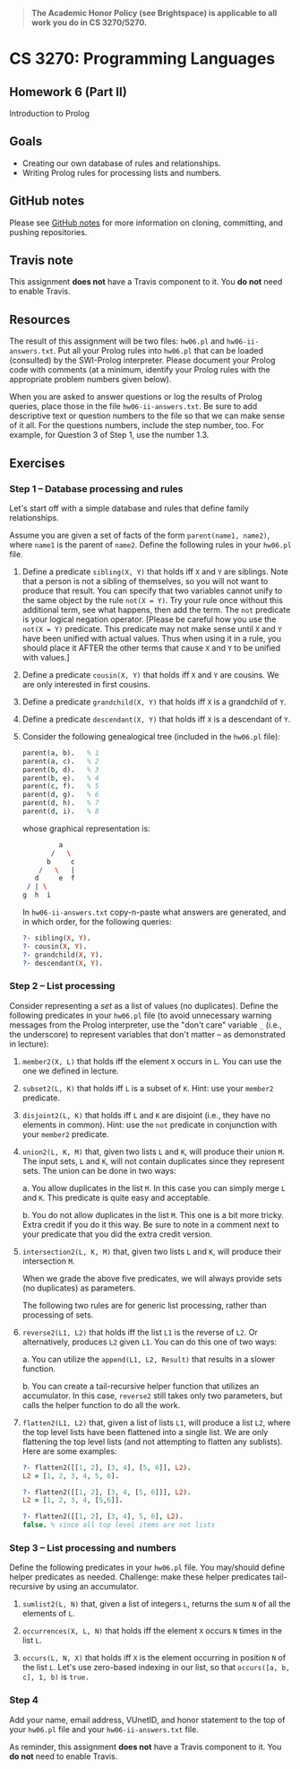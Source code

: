 > **The Academic Honor Policy (see Brightspace) is applicable to all work you do in CS 3270/5270.**

# CS 3270: Programming Languages
## Homework 6 (Part II)

Introduction to Prolog

## Goals

* Creating our own database of rules and relationships.
* Writing Prolog rules for processing lists and numbers.

## GitHub notes

Please see [GitHub notes](github_notes.md) for more information on cloning, committing, and pushing repositories.

## Travis note

This assignment **does not** have a Travis component to it. You **do not** need to enable Travis.

## Resources

The result of this assignment will be two files: `hw06.pl` and `hw06-ii-answers.txt`. Put all your Prolog rules into `hw06.pl` that can be loaded (consulted) by the SWI-Prolog interpreter. Please document your Prolog code with comments (at a minimum, identify your Prolog rules with the appropriate problem numbers given below).

When you are asked to answer questions or log the results of Prolog queries, place those in the file `hw06-ii-answers.txt`. Be sure to add descriptive text or question numbers to the file so that we can make sense of it all. For the questions numbers, include the step number, too. For example, for Question 3 of Step 1, use the number 1.3.

## Exercises

### Step 1 – Database processing and rules

Let's start off with a simple database and rules that define family relationships.

Assume you are given a set of facts of the form `parent(name1, name2)`, where `name1` is the parent of `name2`. Define the following rules in your `hw06.pl` file.

1. Define a predicate `sibling(X, Y)` that holds iff `X` and `Y` are siblings. Note that a person is not a sibling of themselves, so you will not want to produce that result. You can specify that two variables cannot unify to the same object by the rule `not(X = Y)`. Try your rule once without this additional term, see what happens, then add the term. The `not` predicate is your logical negation operator. [Please be careful how you use the `not(X = Y)` predicate. This predicate may not make sense until `X` and `Y` have been unified with actual values. Thus when using it in a rule, you should place it AFTER the other terms that cause `X` and `Y` to be unified with values.]

2. Define a predicate `cousin(X, Y)` that holds iff `X` and `Y` are cousins. We are only interested in first cousins.

3. Define a predicate `grandchild(X, Y)` that holds iff `X` is a grandchild of `Y`.

4. Define a predicate `descendant(X, Y)` that holds iff `X` is a descendant of `Y`.

5. Consider the following genealogical tree (included in the `hw06.pl` file):

   ```Prolog
   parent(a, b).   % 1
   parent(a, c).   % 2
   parent(b, d).   % 3
   parent(b, e).   % 4
   parent(c, f).   % 5
   parent(d, g).   % 6
   parent(d, h).   % 7
   parent(d, i).   % 8
   ```

   whose graphical representation is:

   ```Prolog
            a
          /   \
         b     c
       /   \   |
      d     e  f
    / | \
   g  h  i
   ```

   In `hw06-ii-answers.txt` copy-n-paste what answers are generated, and in which order, for the following queries:

   ```Prolog
   ?- sibling(X, Y).
   ?- cousin(X, Y).
   ?- grandchild(X, Y).
   ?- descendant(X, Y).
   ```

### Step 2 – List processing

Consider representing a *set* as a list of values (no duplicates). Define the following predicates in your `hw06.pl` file (to avoid unnecessary warning messages from the Prolog interpreter, use the "don't care" variable `_` (i.e., the underscore) to represent variables that don't matter – as demonstrated in lecture):

1. `member2(X, L)` that holds iff the element `X` occurs in `L`. You can use the one we defined in lecture.

2. `subset2(L, K)` that holds iff `L` is a subset of `K`. Hint: use your `member2` predicate.

3. `disjoint2(L, K)` that holds iff `L` and `K` are disjoint (i.e., they have no elements in common). Hint: use the `not` predicate in conjunction with your `member2` predicate.

4. `union2(L, K, M)` that, given two lists `L` and `K`, will produce their union `M`. The input sets, `L` and  `K`, will not contain duplicates since they represent sets. The union can be done in two ways:

   a. You allow duplicates in the list `M`. In this case you can simply merge `L` and `K`. This predicate is quite easy and acceptable.

   b. You do not allow duplicates in the list `M`. This one is a bit more tricky. Extra credit if you do it this way. Be sure to note in a comment next to your predicate that you did the extra credit version.

5. `intersection2(L, K, M)` that, given two lists `L` and `K`, will produce their intersection `M`.

   When we grade the above five predicates, we will always provide sets (no duplicates) as parameters.

   The following two rules are for generic list processing, rather than processing of sets.

6. `reverse2(L1, L2)` that holds iff the list `L1` is the reverse of `L2`. Or alternatively, produces `L2` given `L1`. You can do this one of two ways:

   a. You can utilize the `append(L1, L2, Result)` that results in a slower function.

   b. You can create a tail-recursive helper function that utilizes an accumulator. In this case, `reverse2` still takes only two parameters, but calls the helper function to do all the work.

7. `flatten2(L1, L2)` that, given a list of lists `L1`, will produce a list `L2`, where the top level lists have been flattened into a single list. We are only flattening the top level lists (and not attempting to flatten any sublists). Here are some examples:

   ```Prolog
   ?- flatten2([[1, 2], [3, 4], [5, 6]], L2). 
   L2 = [1, 2, 3, 4, 5, 6].   

   ?- flatten2([[1, 2], [3, 4, [5, 6]]], L2).
   L2 = [1, 2, 3, 4, [5,6]].   

   ?- flatten2([[1, 2], [3, 4], 5, 6], L2).
   false. % since all top level items are not lists
   ```

### Step 3 – List processing and numbers

Define the following predicates in your `hw06.pl` file. You may/should define helper predicates as needed. Challenge: make these helper predicates tail-recursive by using an accumulator.

1. `sumlist2(L, N)` that, given a list of integers `L`, returns the sum `N` of all the elements of `L`.

2. `occurrences(X, L, N)` that holds iff the element `X` occurs `N` times in the list `L`.

3. `occurs(L, N, X)` that holds iff `X` is the element occurring in position `N` of the list `L`. Let's use zero-based indexing in our list, so that `occurs([a, b, c], 1, b)` is `true.`

### Step 4

Add your name, email address, VUnetID, and honor statement to the top of your `hw06.pl` file and your `hw06-ii-answers.txt` file.

As reminder, this assignment **does not** have a Travis component to it. You **do not** need to enable Travis.